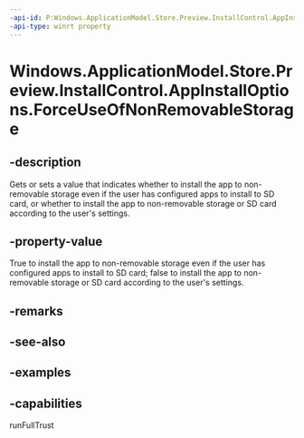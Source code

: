 ```yaml
---
-api-id: P:Windows.ApplicationModel.Store.Preview.InstallControl.AppInstallOptions.ForceUseOfNonRemovableStorage
-api-type: winrt property
---
```


<!-- Property syntax.
public bool ForceUseOfNonRemovableStorage { get;  set; }
-->

# Windows.ApplicationModel.Store.Preview.InstallControl.AppInstallOptions.ForceUseOfNonRemovableStorage

## -description
Gets or sets a value that indicates whether to install the app to non-removable storage even if the user has configured apps to install to SD card, or whether to install the app to non-removable storage or SD card according to the user's settings.

## -property-value
True to install the app to non-removable storage even if the user has configured apps to install to SD card; false to install the app to non-removable storage or SD card according to the user's settings.

## -remarks

## -see-also

## -examples

## -capabilities
runFullTrust

